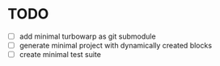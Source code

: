 # TODO 

* [ ] add minimal turbowarp as git submodule
* [ ] generate minimal project with dynamically created blocks
* [ ] create minimal test suite
